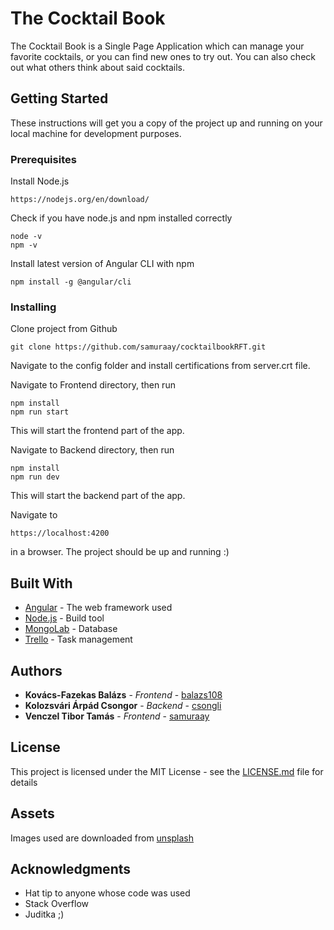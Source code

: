 # The Cocktail Book

The Cocktail Book is a Single Page Application which can manage your favorite cocktails, or you can find new ones to try out. You can also check out what others think about said cocktails.

## Getting Started

These instructions will get you a copy of the project up and running on your local machine for development purposes.

### Prerequisites

Install Node.js

```
https://nodejs.org/en/download/
```

Check if you have node.js and npm installed correctly

```
node -v
npm -v
```

Install latest version of Angular CLI with npm

```
npm install -g @angular/cli
```

### Installing

Clone project from Github

```
git clone https://github.com/samuraay/cocktailbookRFT.git
```

Navigate to the config folder and install certifications from server.crt file.

Navigate to Frontend directory, then run

```
npm install
npm run start
```
This will start the frontend part of the app.

Navigate to Backend directory, then run

```
npm install
npm run dev
```
This will start the backend part of the app.

Navigate to

```
https://localhost:4200
```
in a browser. The project should be up and running :)

## Built With

* [Angular](https://cli.angular.io/) - The web framework used
* [Node.js](https://maven.apache.org/) - Build tool
* [MongoLab](https://mlab.com) - Database
* [Trello](https://rometools.github.io/rome/) - Task management

## Authors

* **Kovács-Fazekas Balázs** - *Frontend* - [balazs108](https://github.com/balazs108)
* **Kolozsvári Árpád Csongor** - *Backend* - [csongli](https://github.com/csongli)
* **Venczel Tibor Tamás** - *Frontend* - [samuraay](https://github.com/samuraay)

## License

This project is licensed under the MIT License - see the [LICENSE.md](LICENSE.md) file for details

## Assets

Images used are downloaded from [unsplash](https://unsplash.com/)

## Acknowledgments

* Hat tip to anyone whose code was used
* Stack Overflow
* Juditka ;)
